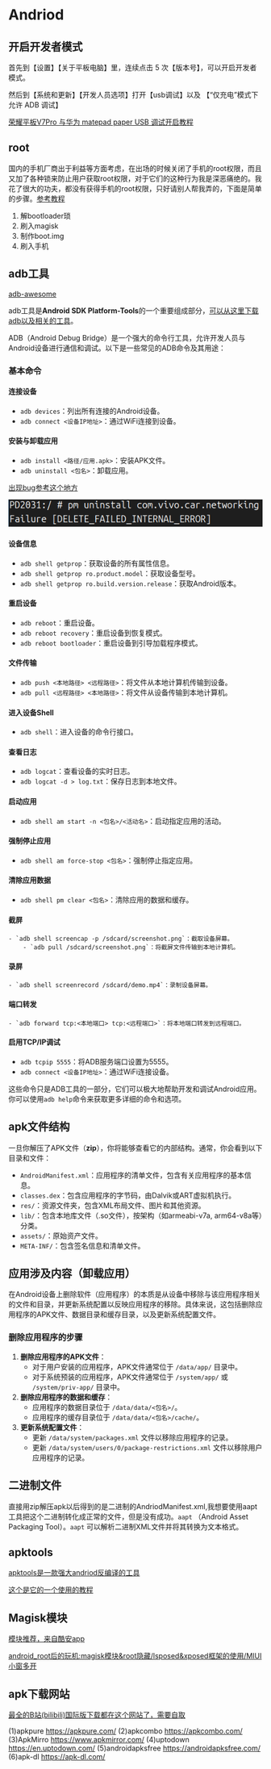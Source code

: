 # Andriod

## 开启开发者模式

首先到【设置】【关于平板电脑】里，连续点击 5 次【版本号】，可以开启开发者模式。

然后到【系统和更新】【开发人员选项】打开【usb调试】以及 【“仅充电”模式下允许 ADB 调试】

[荣耀平板V7Pro 与华为 matepad paper USB 调试开启教程](https://powersee.github.io/2022/04/usb-debugging-honor-and-huawei/#:~:text=%E9%A6%96%E5%85%88%E5%88%B0%E3%80%90%E8%AE%BE%E7%BD%AE%E3%80%91%E3%80%90%E5%85%B3%E4%BA%8E,%E5%8F%AF%E4%BB%A5%E5%BC%80%E5%90%AF%E5%BC%80%E5%8F%91%E8%80%85%E6%A8%A1%E5%BC%8F%E3%80%82)

## root

国内的手机厂商出于利益等方面考虑，在出场的时候关闭了手机的root权限，而且又加了各种锁来防止用户获取root权限，对于它们的这种行为我是深恶痛绝的。我花了很大的功夫，都没有获得手机的root权限，只好请别人帮我弄的，下面是简单的步骤。[参考教程](https://blog.csdn.net/xuchaoxin1375/article/details/126015726)

1. 解bootloader琐
2. 刷入magisk
3. 制作boot.img
4. 刷入手机

## adb工具

[adb-awesome](https://github.com/mzlogin/awesome-adb)

adb工具是**Android SDK Platform-Tools**的一个重要组成部分，[可以从这里下载adb以及相关的工具](https://developer.android.com/tools/releases/platform-tools?hl=zh-cn#downloads)。

ADB（Android Debug Bridge）是一个强大的命令行工具，允许开发人员与Android设备进行通信和调试。以下是一些常见的ADB命令及其用途：

### 基本命令

#### **连接设备**

   - `adb devices`：列出所有连接的Android设备。
   - `adb connect <设备IP地址>`：通过WiFi连接到设备。

#### **安装与卸载应用**

   - `adb install <路径/应用.apk>`：安装APK文件。
   - `adb uninstall <包名>`：卸载应用。

[出现bug参考这个地方](https://stackoverflow.com/questions/59795600/adb-failure-delete-failed-internal-error)

![image-20240610101413684](https://raw.githubusercontent.com/Cipivious/my_try/main/image/image-20240610101413684.png)

#### **设备信息**

   - `adb shell getprop`：获取设备的所有属性信息。
   - `adb shell getprop ro.product.model`：获取设备型号。
   - `adb shell getprop ro.build.version.release`：获取Android版本。

#### **重启设备**

   - `adb reboot`：重启设备。
   - `adb reboot recovery`：重启设备到恢复模式。
   - `adb reboot bootloader`：重启设备到引导加载程序模式。

#### **文件传输**

   - `adb push <本地路径> <远程路径>`：将文件从本地计算机传输到设备。
   - `adb pull <远程路径> <本地路径>`：将文件从设备传输到本地计算机。

#### **进入设备Shell**

   - `adb shell`：进入设备的命令行接口。

#### **查看日志**

   - `adb logcat`：查看设备的实时日志。
   - `adb logcat -d > log.txt`：保存日志到本地文件。

#### **启动应用**

   - `adb shell am start -n <包名>/<活动名>`：启动指定应用的活动。

#### **强制停止应用**

   - `adb shell am force-stop <包名>`：强制停止指定应用。

#### **清除应用数据**

- `adb shell pm clear <包名>`：清除应用的数据和缓存。

#### **截屏**

    - `adb shell screencap -p /sdcard/screenshot.png`：截取设备屏幕。
        - `adb pull /sdcard/screenshot.png`：将截屏文件传输到本地计算机。

#### **录屏**

    - `adb shell screenrecord /sdcard/demo.mp4`：录制设备屏幕。

#### **端口转发**

    - `adb forward tcp:<本地端口> tcp:<远程端口>`：将本地端口转发到远程端口。

#### **启用TCP/IP调试**

- `adb tcpip 5555`：将ADB服务端口设置为5555。
- `adb connect <设备IP地址>`：通过WiFi连接设备。

这些命令只是ADB工具的一部分，它们可以极大地帮助开发和调试Android应用。你可以使用`adb help`命令来获取更多详细的命令和选项。

## apk文件结构

一旦你解压了APK文件（**zip**），你将能够查看它的内部结构。通常，你会看到以下目录和文件：

- `AndroidManifest.xml`：应用程序的清单文件，包含有关应用程序的基本信息。
- `classes.dex`：包含应用程序的字节码，由Dalvik或ART虚拟机执行。
- `res/`：资源文件夹，包含XML布局文件、图片和其他资源。
- `lib/`：包含本地库文件（.so文件），按架构（如armeabi-v7a, arm64-v8a等）分类。
- `assets/`：原始资产文件。
- `META-INF/`：包含签名信息和清单文件。

## 应用涉及内容（卸载应用）

在Android设备上删除软件（应用程序）的本质是从设备中移除与该应用程序相关的文件和目录，并更新系统配置以反映应用程序的移除。具体来说，这包括删除应用程序的APK文件、数据目录和缓存目录，以及更新系统配置文件。

### 删除应用程序的步骤

1. **删除应用程序的APK文件**：
   - 对于用户安装的应用程序，APK文件通常位于 `/data/app/` 目录中。
   - 对于系统预装的应用程序，APK文件通常位于 `/system/app/` 或 `/system/priv-app/` 目录中。
2. **删除应用程序的数据和缓存**：
   - 应用程序的数据目录位于 `/data/data/<包名>/`。
   - 应用程序的缓存目录位于 `/data/data/<包名>/cache/`。
3. **更新系统配置文件**：
   - 更新 `/data/system/packages.xml` 文件以移除应用程序的记录。
   - 更新 `/data/system/users/0/package-restrictions.xml` 文件以移除用户应用程序的记录。

## 二进制文件

直接用zip解压apk以后得到的是二进制的AndriodManifest.xml,我想要使用aapt工具把这个二进制转化成正常的文件，但是没有成功。`aapt` （Android Asset Packaging Tool）。`aapt` 可以解析二进制XML文件并将其转换为文本格式。

## apktools

[apktools是一款强大andriod反编译的工具](https://apktool.org/)

[这个是它的一个使用的教程](https://blog.csdn.net/baidu_31156101/article/details/107938641)

## Magisk模块

[模块推荐，来自酷安app](https://www.coolapk.com/feed/37588281?shareKey=ODg1MTNiNjA2N2ZhNjJlMTNkMjY~&shareUid=5097617&shareFrom=com.coolapk.market_12.4)

[android_root后的玩机:magisk模块&root隐藏/lsposed&xposed框架的使用/MIUI小窗多开](https://blog.csdn.net/xuchaoxin1375/article/details/126071341?csdn_share_tail=%7B%22type%22%3A%22blog%22%2C%22rType%22%3A%22article%22%2C%22rId%22%3A%22126071341%22%2C%22source%22%3A%22xuchaoxin1375%22%7D&ctrtid=8i2pw)

## apk下载网站

[最全的B站(bilibili)国际版下载都在这个网站了，需要自取](https://www.zeelis.com/t/370.html)

(1)apkpure https://apkpure.com/
(2)apkcombo https://apkcombo.com/
(3)ApkMirro https://www.apkmirror.com/
(4)uptodown https://en.uptodown.com/
(5)androidapksfree https://androidapksfree.com/
(6)apk-dl https://apk-dl.com/
